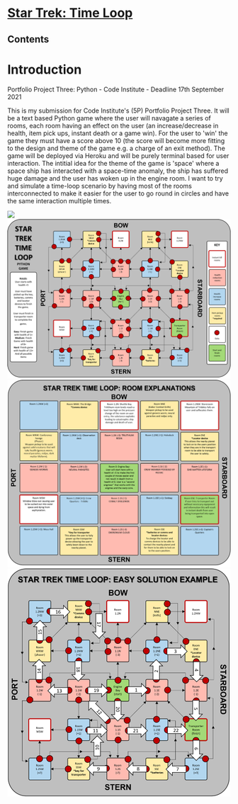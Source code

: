 <h1><a href="">Star Trek: Time Loop</a></h1>

## Contents

# Introduction
Portfolio Project Three: Python - Code Institute - Deadline 17th September 2021

This is my submission for Code Institute's (5P) Portfolio Project Three. It will be a text based Python game where the user will navagate a series of rooms, each room having an effect on the user (an increase/decrease in health, item pick ups, instant death or a game win). For the user to 'win' the game they must have a score above 10 (the score will become more fitting to the design and theme of the game e.g. a charge of an exit method). The game will be deployed via Heroku and will be purely terminal based for user interaction. The intitial idea for the theme of the game is 'space' where a space ship has interacted with a space-time anomaly, the ship has suffered huge damage and the user has woken up in the engine room. I want to try and simulate a time-loop scenario by having most of the rooms interconnected to make it easier for the user to go round in circles and have the same interaction multiple times.

<img src="assets/images/readme-images/moodboard.gif"><br>
<img src="assets/images/readme-images/gameidea.png"><br>
<img src="assets/images/readme-images/rooms.png"><br>
<img src="assets/images/readme-images/solution.png"><br>